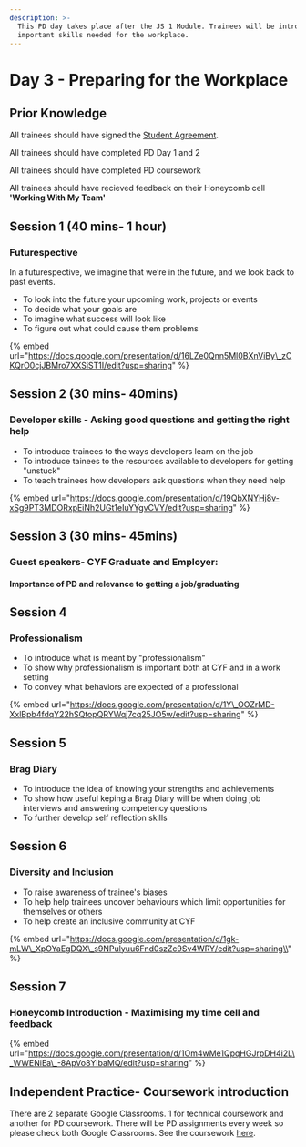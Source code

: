 ```yaml
---
description: >-
  This PD day takes place after the JS 1 Module. Trainees will be introduced to
  important skills needed for the workplace.
---
```


# Day 3 - Preparing for the Workplace

## Prior Knowledge 

All trainees should have signed the [Student Agreement](https://docs.codeyourfuture.io/organisation/agreements-and-rules/student-agreement). 

All trainees should have completed PD Day 1 and 2

All trainees should have completed PD coursework 

All trainees should have recieved feedback on their Honeycomb cell **'Working With My Team'** 

## Session 1 \(40 mins- 1 hour\)

### Futurespective

In a futurespective, we imagine that we’re in the future, and we look back to past events.

* To look into the future your upcoming work, projects or events 
* To decide what your goals are
* To imagine what success will look like
* To figure out what could cause them problems

{% embed url="https://docs.google.com/presentation/d/16LZe0Qnn5Ml0BXnViBy\_zCKQrO0cjJBMro7XXSiST1I/edit?usp=sharing" %}



## Session 2 \(30 mins- 40mins\)

### Developer skills - Asking good questions and getting the right help

* To introduce trainees to the ways developers learn on the job
* To introduce tainees to the resources available to developers for getting "unstuck"
* To teach trainees how developers ask questions when they need help



{% embed url="https://docs.google.com/presentation/d/19QbXNYHj8v-xSg9PT3MDORxpEiNh2UGt1eIuYYgvCVY/edit?usp=sharing" %}





## Session 3 \(30 mins- 45mins\)

### Guest speakers- CYF Graduate and Employer:

#### Importance of PD and relevance to getting a job/graduating

## Session 4 

### Professionalism

* To introduce what is meant by "professionalism"
* To show why professionalism is important both at CYF and in a work setting
* To convey what behaviors are expected of a professional

{% embed url="https://docs.google.com/presentation/d/1Y\_OOZrMD-XxlBpb4fdqY22hSQtopQRYWqj7cq25JO5w/edit?usp=sharing" %}



## Session 5 

### Brag Diary

* To introduce the idea of knowing your strengths and achievements 
* To show how useful keping a Brag Diary will be when doing job interviews and answering competency questions
* To further develop self reflection skills

## Session 6 

### Diversity and Inclusion 

* To raise awareness of trainee's biases 
* To help help trainees uncover behaviours which limit opportunities for themselves or others
* To help create an inclusive community at CYF 

{% embed url="https://docs.google.com/presentation/d/1gk-mLW\_XpOYaEgDQX\_s9NPulyuu6Fnd0szZc9Sv4WRY/edit?usp=sharing\\" %}



## Session 7

### Honeycomb Introduction - Maximising my time cell and feedback



{% embed url="https://docs.google.com/presentation/d/1Om4wMe1QpqHGJrpDH4i2L\_WWENiEa\_-8ApVo8YlbaMQ/edit?usp=sharing" %}







## Independent Practice- Coursework introduction 

There are 2 separate Google Classrooms. 1 for technical coursework and another for PD coursework. There will be PD assignments every week so please check both Google Classrooms. See the coursework [here](https://personaldevelopment.codeyourfuture.io/sessions/js-1-pd-day-3/untitled). 

